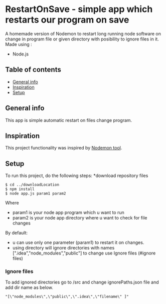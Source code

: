 # RestartOnSave - simple app which restarts our program on save
A homemade version of Nodemon to restart long running node software on change in program file or given directory with posibility to ignore files in it.
  Made using :
* Node.js 


## Table of contents
* [General info](#general-info)
* [Inspiration](#inspiration)
* [Setup](#setup)


## General info
This app is simple automatic restart on files change program.
	
## Inspiration
This project functionality was inspired by [Nodemon tool]([https://pages.github.com/](https://www.npmjs.com/package/nodemon)).
## Setup
To run this project, do the following steps:
*download repository files

```
$ cd ../downloadLocation
$ npm install
$ node app.js param1 param2
```
Where 
- param1 is your node app program which u want to run
- param2 is your node app directory where u want to check for file changes

By default:
- u can use only one parameter (param1) to restart it on changes.
- using directory will ignore directories with names [".idea","node_modules","public"] to change use Ignore files (#ignore files)

### Ignore files
To add ignored directories go to /src and change ignorePaths.json file and add dir name as below. 
```
"[\"node_modules\",\"public\",\".idea\",\"filename\" ]"
```

